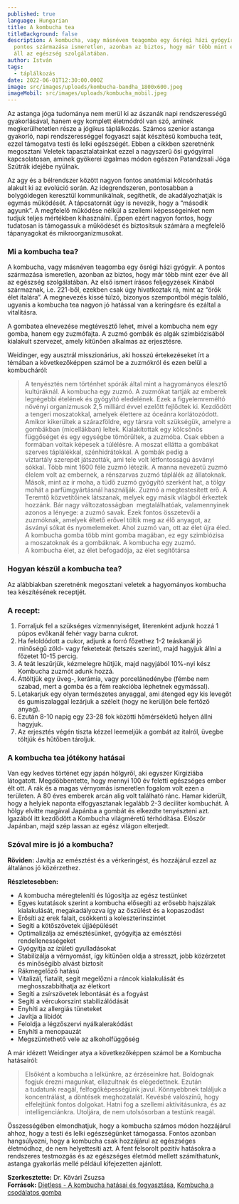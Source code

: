 ```yaml
---
published: true
language: Hungarian
title: A kombucha tea
titleBackground: false
description: A kombucha, vagy másnéven teagomba egy ősrégi házi gyógyír. A
  pontos származása ismeretlen, azonban az biztos, hogy már több mint ezer éve
  áll az egészség szolgálatában.
author: István
tags:
  - táplálkozás
date: 2022-06-01T12:30:00.000Z
image: src/images/uploads/kombucha-bandha_1800x600.jpeg
imageMobil: src/images/uploads/kombucha_mobil.jpeg
---
```

Az astanga jóga tudománya nem merül ki az ászanák napi rendszerességű gyakorlásával, hanem egy komplett életmódról van szó, aminek megkerülhetetlen része a jógikus táplálkozás. Számos szenior astanga gyakorló, napi rendszerességgel fogyaszt saját készítésű kombucha teát, ezzel támogatva testi és lelki egészségét. Ebben a cikkben szeretnénk megosztani Veletek tapasztalatainkat ezzel a nagyszerű ősi gyógyírral kapcsolatosan, aminek gyökerei izgalmas módon egészen Patandzsali Jóga Szútrák idejébe nyúlnak.

Az agy és a bélrendszer között nagyon fontos anatómiai kölcsönhatás alakult ki az evolúció során. Az idegrendszeren, pontosabban a bolygóidegen keresztül kommunikálnak, segíthetik, de akadályozhatják is egymás működését. A tápcsatornát úgy is nevezik, hogy a “második agyunk”. A megfelelő működése nélkül a szellemi képességeinket nem tudjuk teljes mértékben kihasználni. Éppen ezért nagyon fontos, hogy tudatosan is támogassuk a működését és biztosítsuk számára a megfelelő tápanyagokat és mikroorganizmusokat.

### Mi a kombucha tea?

A kombucha, vagy másnéven teagomba egy ősrégi házi gyógyír. A pontos származása ismeretlen, azonban az biztos, hogy már több mint ezer éve áll az egészség szolgálatában. Az első ismert írásos feljegyzések Kínából származnak, i.e. 221-ből, ezekben csak úgy hivatkoztak rá, mint az “örök élet italára”. A megnevezés kissé túlzó, bizonyos szempontból mégis találó, ugyanis a kombucha tea nagyon jó hatással van a keringésre és ezáltal a vitalitásra.

A gombatea elnevezése megtévesztő lehet, mivel a kombucha nem egy gomba, hanem egy zuzmófajta. A zuzmó gombák és algák szimbiózisából kialakult szervezet, amely kitűnően alkalmas az erjesztésre.

Weidinger, egy ausztrál misszionárius, aki hosszú értekezéseket írt a témában a következőképpen számol be a zuzmókról és ezen belül a kombucháról:

> A tenyésztés nem történhet spórák által mint a hagyományos élesztő kultúráknál. A kombucha egy zuzmó. A zuzmókat tartják az emberek legrégebbi ételének és gyógyító eledelének. Ezek a figyelemreméltó növényi organizmusok 2,5 milliárd évvel ezelőtt fejlődtek ki. Kezdődött a tengeri moszatokkal, amelyek élettere az óceánra korlátozódott. Amikor kikerültek a szárazföldre, egy társra volt szükségük, amelyre a gombákban (micellákban) leltek. Kialakítottak egy kölcsönös függőséget és egy egységbe tömörültek, a zuzmóba. Csak ebben a formában voltak képesek a túlélésre. A moszat ellátta a gombákat szerves táplálékkal, szénhidrátokkal. A gombák pedig a víztartály szerepét játszották, ami tele volt létfontosságú ásványi sókkal. Több mint 1600 féle zuzmó létezik. A manna nevezetű zuzmó élelem volt az embernek, a rénszarvas zuzmó táplálék az állatoknak. Mások, mint az ír moha, a tüdő zuzmó gyógyító szerként hat, a tölgy mohát a parfümgyártásnál használják. Zuzmó a megtestesített erő. A Teremtő közvetítőinek látszanak, melyek egy másik világból érkeztek hozzánk. Bár nagy változatosságban  megtalálhatóak, valamennyinek azonos a lényege: a zuzmó savak. Ezek fontos összetevői a zuzmóknak, amelyek éltető erővel töltik meg az élő anyagot, az ásványi sókat és nyomelemeket. Ahol zuzmó van, ott az élet újra éled. A kombucha gomba több mint gomba magában, ez egy szimbiózisa a moszatoknak és a gombáknak. A kombucha egy zuzmó. A kombucha élet, az élet befogadója, az élet segítőtársa

### Hogyan készül a kombucha tea?

Az alábbiakban szeretnénk megosztani veletek a hagyományos kombucha tea készítésének receptjét.

### A recept:

1. Forraljuk fel a szükséges vízmennyiséget, literenként adjunk hozzá 1 púpos evőkanál fehér vagy barna cukrot.
2. Ha feloldódott a cukor, adjunk a forró főzethez 1-2 teáskanál jó minőségű zöld- vagy feketeteát (tetszés szerint), majd hagyjuk állni a főzetet 10-15 percig.
3. A teát leszűrjük, kézmelegre hűtjük, majd nagyjából 10%-nyi kész Kombucha zuzmót adunk hozzá.
4. Áttöltjük egy üveg-, kerámia, vagy porcelánedénybe (fémbe nem szabad, mert a gomba és a fém reakcióba léphetnek egymással).
5. Letakarjuk egy olyan természetes anyaggal, ami átenged egy kis levegőt és gumiszalaggal lezárjuk a széleit (hogy ne kerüljön bele fertőző anyag).
6. Ezután 8-10 napig egy 23-28 fok közötti hőmérsékletű helyen állni hagyjuk.
7. Az erjesztés végén tiszta kézzel leemeljük a gombát az italról, üvegbe töltjük és hűtőben tároljuk.

### A kombucha tea jótékony hatásai

Van egy kedves történet egy japán hölgyről, aki egyszer Kirgiziába látogatott. Megdöbbentette, hogy mennyi 100 év feletti egészséges ember élt ott. A rák és a magas vérnyomás ismeretlen fogalom volt ezen a területen. A 80 éves emberek arcán alig volt található ránc. Hamar kiderült, hogy a helyiek naponta elfogyasztanak legalább 2-3 deciliter kombuchát. A hölgy elvitte magával Japánba a gombát és elkezdte tenyészteni azt. Igazából itt kezdődött a Kombucha világméretű térhódítása. Először Japánban, majd szép lassan az egész világon elterjedt.

### Szóval mire is jó a kombucha?

**Röviden:** Javítja az emésztést és a vérkeringést, és hozzájárul ezzel az általános jó közérzethez.

**Részletesebben:**

* A kombucha méregteleníti és lúgosítja az egész testünket
* Egyes kutatások szerint a kombucha elősegíti az erősebb hajszálak kialakulását, megakadályozva így az őszülést és a kopaszodást
* Erősíti az erek falait, csökkenti a koleszterinszintet
* Segíti a kötőszövetek újjáépülését
* Optimalizálja az emésztésünket, gyógyítja az emésztési rendellenességeket
* Gyógyítja az ízületi gyulladásokat
* Stabilizálja a vérnyomást, így kitűnően oldja a stresszt, jobb közérzetet és minőségibb alvást biztosít
* Rákmegelőző hatású
* Vitalizál, fiatalít, segít megelőzni a ráncok kialakulását és meghosszabbíthatja az életkort
* Segíti a zsírszövetek lebontását és a fogyást
* Segíti a vércukorszint stabilizálódását
* Enyhíti az allergiás tüneteket
* Javítja a libidót
* Feloldja a légzőszervi nyálkalerakódást
* Enyhíti a menopauzát
* Megszüntethető vele az alkoholfüggőség

A már idézett Weidinger atya a következőképpen számol be a Kombucha hatásairól:

> Elsőként a kombucha a lelkünkre, az érzéseinkre hat. Boldognak fogjuk érezni magunkat, ellazultnak és elégedettnek. Ezután a tudatunk reagál, felfogóképességünk javul. Könnyebbnek találjuk a koncentrálást, a döntések meghozatalát. Kevésbé valószínű, hogy elfelejtünk fontos dolgokat. Hatni fog a szellemi aktivitásunkra, és az intelligenciánkra. Utoljára, de nem utolsósorban a testünk reagál.

Összességében elmondhatjuk, hogy a kombucha számos módon hozzájárul ahhoz, hogy a testi és lelki egészségünket támogassa. Fontos azonban hangsúlyozni, hogy a kombucha csak hozzájárul az egészséges életmódhoz, de nem helyettesíti azt. A fent felsorolt pozitív hatásokra a rendszeres testmozgás és az egészséges életmód mellett számíthatunk, astanga gyakorlás mellé például kifejezetten ajánlott.

**Szerkesztette:** Dr. Kővári Zsuzsa  
**Források:** [Dietless - A kombucha hatásai és fogyasztása](https://dietless.hu/kombucha-teagomba/), [Kombucha a csodálatos gomba](https://docplayer.hu/1333124-Kombucha-a-csodalatos-gomba.html)
